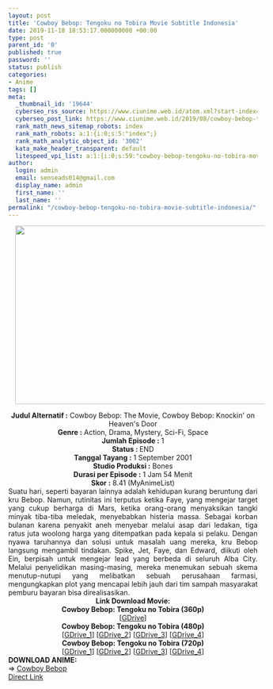 ```yaml
---
layout: post
title: 'Cowboy Bebop: Tengoku no Tobira Movie Subtitle Indonesia'
date: 2019-11-18 18:53:17.000000000 +00:00
type: post
parent_id: '0'
published: true
password: ''
status: publish
categories:
- Anime
tags: []
meta:
  _thumbnail_id: '19644'
  cyberseo_rss_source: https://www.ciunime.web.id/atom.xml?start-index=2401&max-results=150
  cyberseo_post_link: https://www.ciunime.web.id/2019/08/cowboy-bebop-tengoku-no-tobira-movie.html
  rank_math_news_sitemap_robots: index
  rank_math_robots: a:1:{i:0;s:5:"index";}
  rank_math_analytic_object_id: '3002'
  kata_make_header_transparent: default
  litespeed_vpi_list: a:1:{i:0;s:59:"cowboy-bebop-tengoku-no-tobira-movie-subtitle-indonesia.jpg";}
author:
  login: admin
  email: senseads014@gmail.com
  display_name: admin
  first_name: ''
  last_name: ''
permalink: "/cowboy-bebop-tengoku-no-tobira-movie-subtitle-indonesia/"
---
```

<div class="separator" style="clear: both; text-align: center;"><a href="https://1.bp.blogspot.com/-XN9L_ae8zRo/XURB27ZGlHI/AAAAAAAAc4Q/6EWT2kVIel0FCjJ_puj8GTsagJzgrOIVwCLcBGAs/s1600/Cowboy%2BBebop%2B-%2BTengoku%2Bno%2BTobira.jpg" imageanchor="1" style="margin-left: 1em; margin-right: 1em;"><img border="0" data-original-height="720" data-original-width="1280" height="360" src="{{ site.baseurl }}/assets/2019/11/Cowboy%2BBebop%2B-%2BTengoku%2Bno%2BTobira.jpg" width="640" /></a></div>
<p>
<div style="text-align: center;"><b>Judul</b><b><b>&nbsp;Alternatif</b>&nbsp;:</b> Cowboy Bebop: The Movie, Cowboy Bebop: Knockin' on Heaven's Door</div>
<div style="text-align: center;"><b>Genre :</b> Action, Drama, Mystery, Sci-Fi, Space</div>
<div style="text-align: center;"><b>Jumlah Episode :</b>&nbsp;1<br /><b>Status :&nbsp;</b>END<br /><b>Tanggal Tayang :</b> 1 September 2001<br /><b>Studio Produksi :</b>&nbsp;Bones<br /><b>Durasi per Episode :</b> 1 Jam 54 Menit</div>
<div style="text-align: center;"><b>Skor :</b> 8.41 (MyAnimeList)</div>
<div style="text-align: center;"></div>
<div style="text-align: justify;"><span class="isi">Suatu hari, seperti bayaran lainnya adalah kehidupan kurang beruntung dari kru Bebop. Namun, rutinitas ini terputus ketika Faye, yang mengejar target yang cukup berharga di Mars, ketika orang-orang menyaksikan tangki minyak tiba-tiba meledak, menyebabkan histeria massa. Sebagai korban bulanan karena penyakit aneh menyebar melalui asap dari ledakan, tiga ratus juta woolong harga yang ditempatkan pada kepala si pelaku. Dengan nyawa taruhannya dan solusi untuk masalah uang mereka, kru Bebop langsung mengambil tindakan. Spike, Jet, Faye, dan Edward, diikuti oleh Ein, berpisah untuk mengejar lead yang berbeda di seluruh Alba City. Melalui penyelidikan masing-masing, mereka menemukan sebuah skema menutup-nutupi yang melibatkan sebuah perusahaan farmasi, mengungkapkan plot yang mencapai lebih jauh dari tim sampah masyarakat pemburu bayaran bisa direalisasikan.</span></div>
<div style="text-align: justify;"></div>
<div style="text-align: justify;"></div>
<div style="text-align: center;">
<div style="text-align: center;"><b>Link Download Movie:</b></div>
<div style="text-align: center;">
<div style="text-align: center;"><b>Cowboy Bebop: Tengoku no Tobira (360p)</b></div>
</div>
<div style="text-align: center;">
<div style="text-align: center;">[<a href="https://drive.google.com/uc?export=download&amp;id=18bWLWS1NMjLiRJ8R5ZHQFmaP6LIIPGaF" target="_blank" rel="noopener">GDrive</a>]</div>
<div style="text-align: center;">
<div style="text-align: center;"><b>Cowboy Bebop: Tengoku no Tobira (480p)</b></div>
<div style="text-align: center;">[<a href="https://drive.google.com/uc?id=1-wTJqSTOIF856s4nS5-oPHUAfYetpHde" target="_blank" rel="noopener">GDrive_1</a>] [<a href="https://drive.google.com/uc?id=1OmNCAvA9hpociEx7CqSaH9Yop0Y64Cbn" target="_blank" rel="noopener">GDrive_2</a>] [<a href="https://drive.google.com/uc?id=1ZEf0zoYHYm7pO-73dcRCXWGRp48mrmQd" target="_blank" rel="noopener">GDrive_3</a>] [<a href="https://drive.google.com/uc?export=download&amp;id=1wW7Da46NhX6riJpi68Q86LydbYBc9ZpF" target="_blank" rel="noopener">GDrive_4</a>]</div>
<div style="text-align: center;">
<div style="text-align: center;"><b>Cowboy Bebop: Tengoku no Tobira (720p)</b></div>
<div style="text-align: center;">[<a href="https://drive.google.com/uc?id=1Y_fk8WcUNK3FUomkAuwkq6Nj0bciLlRa" target="_blank" rel="noopener">GDrive_1</a>] [<a href="https://drive.google.com/uc?id=1IGNA3BCXg569s36mCqA0cUS7DZI_C3qD" target="_blank" rel="noopener">GDrive_2</a>] [<a href="https://drive.google.com/uc?id=1KIGjPbsbwQuCG0lcSI5ZmK_O5HDeK7RH" target="_blank" rel="noopener">GDrive_3</a>] [<a href="https://drive.google.com/uc?export=download&amp;id=1YSvM5krgyll6KoGgTMH8saqf_lX0DKn-" target="_blank" rel="noopener">GDrive_4</a>]
<div style="text-align: left;"></div>
<div style="text-align: left;"></div>
<div style="text-align: left;"><b>DOWNLOAD ANIME:</b></div>
<div style="text-align: left;"></div>
<div style="text-align: left;">=&gt;&nbsp;<a href="https://www.ciunime.web.id/2019/04/cowboy-bebop-episode-01-26-end-batch.html" target="_blank" rel="noopener">Cowboy Bebop</a></div>
<div style="text-align: left;"></div>
</div>
</div>
</div>
</div>
</div>
<link rel="stylesheet" href="https://cdnjs.cloudflare.com/ajax/libs/font-awesome/4.7.0/css/font-awesome.min.css" />
<div class="divbtn"> <a href="https://handymansurrender.com/fihup8buzv?key=94550f7ce39444073321dde3b8782f97" class="btn"><i class="fa fa-download"></i> Direct Link</a> </div>
